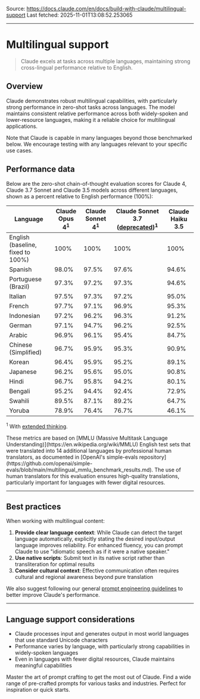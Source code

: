 Source: https://docs.claude.com/en/docs/build-with-claude/multilingual-support
Last fetched: 2025-11-01T13:08:52.253065

---

# Multilingual support

> Claude excels at tasks across multiple languages, maintaining strong cross-lingual performance relative to English.

## Overview

Claude demonstrates robust multilingual capabilities, with particularly strong performance in zero-shot tasks across languages. The model maintains consistent relative performance across both widely-spoken and lower-resource languages, making it a reliable choice for multilingual applications.

Note that Claude is capable in many languages beyond those benchmarked below. We encourage testing with any languages relevant to your specific use cases.

## Performance data

Below are the zero-shot chain-of-thought evaluation scores for Claude 4, Claude 3.7 Sonnet and Claude 3.5 models across different languages, shown as a percent relative to English performance (100%):

| Language                          | Claude Opus 4<sup>1</sup> | Claude Sonnet 4<sup>1</sup> | Claude Sonnet 3.7 ([deprecated](/en/docs/about-claude/model-deprecations))<sup>1</sup> | Claude Haiku 3.5 |
| --------------------------------- | ------------------------- | --------------------------- | -------------------------------------------------------------------------------------- | ---------------- |
| English (baseline, fixed to 100%) | 100%                      | 100%                        | 100%                                                                                   | 100%             |
| Spanish                           | 98.0%                     | 97.5%                       | 97.6%                                                                                  | 94.6%            |
| Portuguese (Brazil)               | 97.3%                     | 97.2%                       | 97.3%                                                                                  | 94.6%            |
| Italian                           | 97.5%                     | 97.3%                       | 97.2%                                                                                  | 95.0%            |
| French                            | 97.7%                     | 97.1%                       | 96.9%                                                                                  | 95.3%            |
| Indonesian                        | 97.2%                     | 96.2%                       | 96.3%                                                                                  | 91.2%            |
| German                            | 97.1%                     | 94.7%                       | 96.2%                                                                                  | 92.5%            |
| Arabic                            | 96.9%                     | 96.1%                       | 95.4%                                                                                  | 84.7%            |
| Chinese (Simplified)              | 96.7%                     | 95.9%                       | 95.3%                                                                                  | 90.9%            |
| Korean                            | 96.4%                     | 95.9%                       | 95.2%                                                                                  | 89.1%            |
| Japanese                          | 96.2%                     | 95.6%                       | 95.0%                                                                                  | 90.8%            |
| Hindi                             | 96.7%                     | 95.8%                       | 94.2%                                                                                  | 80.1%            |
| Bengali                           | 95.2%                     | 94.4%                       | 92.4%                                                                                  | 72.9%            |
| Swahili                           | 89.5%                     | 87.1%                       | 89.2%                                                                                  | 64.7%            |
| Yoruba                            | 78.9%                     | 76.4%                       | 76.7%                                                                                  | 46.1%            |

<sup>1</sup> With [extended thinking](/en/docs/build-with-claude/extended-thinking).

<Note>
  These metrics are based on [MMLU (Massive Multitask Language Understanding)](https://en.wikipedia.org/wiki/MMLU) English test sets that were translated into 14 additional languages by professional human translators, as documented in [OpenAI's simple-evals repository](https://github.com/openai/simple-evals/blob/main/multilingual_mmlu_benchmark_results.md). The use of human translators for this evaluation ensures high-quality translations, particularly important for languages with fewer digital resources.
</Note>

***

## Best practices

When working with multilingual content:

1. **Provide clear language context**: While Claude can detect the target language automatically, explicitly stating the desired input/output language improves reliability. For enhanced fluency, you can prompt Claude to use "idiomatic speech as if it were a native speaker."
2. **Use native scripts**: Submit text in its native script rather than transliteration for optimal results
3. **Consider cultural context**: Effective communication often requires cultural and regional awareness beyond pure translation

We also suggest following our general [prompt engineering guidelines](/en/docs/build-with-claude/prompt-engineering/overview) to better improve Claude's performance.

***

## Language support considerations

* Claude processes input and generates output in most world languages that use standard Unicode characters
* Performance varies by language, with particularly strong capabilities in widely-spoken languages
* Even in languages with fewer digital resources, Claude maintains meaningful capabilities

<CardGroup cols={2}>
  <Card title="Prompt Engineering Guide" icon="pen" href="/en/docs/build-with-claude/prompt-engineering/overview">
    Master the art of prompt crafting to get the most out of Claude.
  </Card>

  <Card title="Prompt Library" icon="books" href="/en/resources/prompt-library">
    Find a wide range of pre-crafted prompts for various tasks and industries. Perfect for inspiration or quick starts.
  </Card>
</CardGroup>